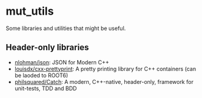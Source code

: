 # mut_utils

Some libraries and utilities that might be useful.


## Header-only libraries

  - [nlohman/json](https://github.com/nlohmann/json): JSON for Modern C++
  - [louisdx/cxx-prettyprint](https://github.com/louisdx/cxx-prettyprint): A pretty printing library for C++ containers (can be laoded to ROOT6)
  - [philsquared/Catch](https://github.com/philsquared/Catch): A modern, C++-native, header-only, framework for unit-tests, TDD and BDD
